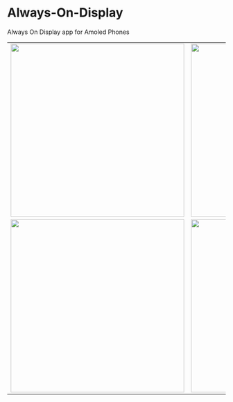 # Always-On-Display
Always On Display app for Amoled Phones

<table>
  <tr>
  <td>
    <img src="https://drive.google.com/uc?id=1Qz7SEwcb7Cppp09NpbY3d9oiTGDc5vIO" width=400>
  </td>
  <td>
    <img src="https://drive.google.com/uc?id=1r-VpNg-U2_OdMKP247zw4CtUts0Oc_cf" width=400>
  </td>
  </tr>
  <tr>
  <td>
    <img src="https://drive.google.com/uc?id=1MNJHhBTPdu5cZikxeHAMHlVTuxRbpSDx" width=400>
  </td>
  <td>
    <img src="https://drive.google.com/uc?id=1BLC2Zbb0VoQzC0U4YGGY2PgJngSfZ2XH" width=400>
  </td>
  </tr>
</table>
